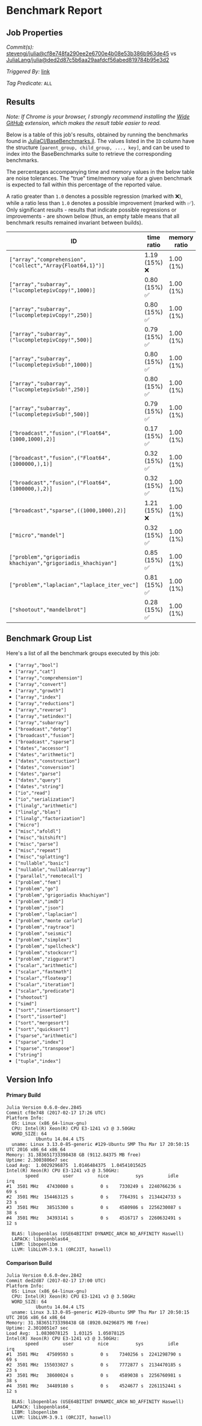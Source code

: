 # Benchmark Report

## Job Properties

*Commit(s):* [stevengj/julia@cf8e748fa290ee2e6700e4b08e53b386b963de45](https://github.com/stevengj/julia/commit/cf8e748fa290ee2e6700e4b08e53b386b963de45) vs [JuliaLang/julia@ded2d87c5b6aa29aafdcf56abed819784b95e3d2](https://github.com/JuliaLang/julia/commit/ded2d87c5b6aa29aafdcf56abed819784b95e3d2)

*Triggered By:* [link](https://github.com/JuliaLang/julia/pull/20648#issuecomment-280713422)

*Tag Predicate:* `ALL`

## Results

*Note: If Chrome is your browser, I strongly recommend installing the [Wide GitHub](https://chrome.google.com/webstore/detail/wide-github/kaalofacklcidaampbokdplbklpeldpj?hl=en)
extension, which makes the result table easier to read.*

Below is a table of this job's results, obtained by running the benchmarks found in
[JuliaCI/BaseBenchmarks.jl](https://github.com/JuliaCI/BaseBenchmarks.jl). The values
listed in the `ID` column have the structure `[parent_group, child_group, ..., key]`,
and can be used to index into the BaseBenchmarks suite to retrieve the corresponding
benchmarks.

The percentages accompanying time and memory values in the below table are noise tolerances. The "true"
time/memory value for a given benchmark is expected to fall within this percentage of the reported value.

A ratio greater than `1.0` denotes a possible regression (marked with :x:), while a ratio less
than `1.0` denotes a possible improvement (marked with :white_check_mark:). Only significant results - results
that indicate possible regressions or improvements - are shown below (thus, an empty table means that all
benchmark results remained invariant between builds).

| ID | time ratio | memory ratio |
|----|------------|--------------|
| `["array","comprehension",("collect","Array{Float64,1}")]` | 1.19 (15%) :x: | 1.00 (1%)  |
| `["array","subarray",("lucompletepivCopy!",1000)]` | 0.80 (15%) :white_check_mark: | 1.00 (1%)  |
| `["array","subarray",("lucompletepivCopy!",250)]` | 0.80 (15%) :white_check_mark: | 1.00 (1%)  |
| `["array","subarray",("lucompletepivCopy!",500)]` | 0.79 (15%) :white_check_mark: | 1.00 (1%)  |
| `["array","subarray",("lucompletepivSub!",1000)]` | 0.80 (15%) :white_check_mark: | 1.00 (1%)  |
| `["array","subarray",("lucompletepivSub!",250)]` | 0.80 (15%) :white_check_mark: | 1.00 (1%)  |
| `["array","subarray",("lucompletepivSub!",500)]` | 0.79 (15%) :white_check_mark: | 1.00 (1%)  |
| `["broadcast","fusion",("Float64",(1000,1000),2)]` | 0.17 (15%) :white_check_mark: | 1.00 (1%)  |
| `["broadcast","fusion",("Float64",(1000000,),1)]` | 0.32 (15%) :white_check_mark: | 1.00 (1%)  |
| `["broadcast","fusion",("Float64",(1000000,),2)]` | 0.32 (15%) :white_check_mark: | 1.00 (1%)  |
| `["broadcast","sparse",((1000,1000),2)]` | 1.21 (15%) :x: | 1.00 (1%)  |
| `["micro","mandel"]` | 0.32 (15%) :white_check_mark: | 1.00 (1%)  |
| `["problem","grigoriadis khachiyan","grigoriadis_khachiyan"]` | 0.85 (15%) :white_check_mark: | 1.00 (1%)  |
| `["problem","laplacian","laplace_iter_vec"]` | 0.81 (15%) :white_check_mark: | 1.00 (1%)  |
| `["shootout","mandelbrot"]` | 0.28 (15%) :white_check_mark: | 1.00 (1%)  |

## Benchmark Group List

Here's a list of all the benchmark groups executed by this job:

- `["array","bool"]`
- `["array","cat"]`
- `["array","comprehension"]`
- `["array","convert"]`
- `["array","growth"]`
- `["array","index"]`
- `["array","reductions"]`
- `["array","reverse"]`
- `["array","setindex!"]`
- `["array","subarray"]`
- `["broadcast","dotop"]`
- `["broadcast","fusion"]`
- `["broadcast","sparse"]`
- `["dates","accessor"]`
- `["dates","arithmetic"]`
- `["dates","construction"]`
- `["dates","conversion"]`
- `["dates","parse"]`
- `["dates","query"]`
- `["dates","string"]`
- `["io","read"]`
- `["io","serialization"]`
- `["linalg","arithmetic"]`
- `["linalg","blas"]`
- `["linalg","factorization"]`
- `["micro"]`
- `["misc","afoldl"]`
- `["misc","bitshift"]`
- `["misc","parse"]`
- `["misc","repeat"]`
- `["misc","splatting"]`
- `["nullable","basic"]`
- `["nullable","nullablearray"]`
- `["parallel","remotecall"]`
- `["problem","fem"]`
- `["problem","go"]`
- `["problem","grigoriadis khachiyan"]`
- `["problem","imdb"]`
- `["problem","json"]`
- `["problem","laplacian"]`
- `["problem","monte carlo"]`
- `["problem","raytrace"]`
- `["problem","seismic"]`
- `["problem","simplex"]`
- `["problem","spellcheck"]`
- `["problem","stockcorr"]`
- `["problem","ziggurat"]`
- `["scalar","arithmetic"]`
- `["scalar","fastmath"]`
- `["scalar","floatexp"]`
- `["scalar","iteration"]`
- `["scalar","predicate"]`
- `["shootout"]`
- `["simd"]`
- `["sort","insertionsort"]`
- `["sort","issorted"]`
- `["sort","mergesort"]`
- `["sort","quicksort"]`
- `["sparse","arithmetic"]`
- `["sparse","index"]`
- `["sparse","transpose"]`
- `["string"]`
- `["tuple","index"]`

## Version Info

#### Primary Build

```
Julia Version 0.6.0-dev.2845
Commit cf8e748 (2017-02-17 17:26 UTC)
Platform Info:
  OS: Linux (x86_64-linux-gnu)
  CPU: Intel(R) Xeon(R) CPU E3-1241 v3 @ 3.50GHz
  WORD_SIZE: 64
           Ubuntu 14.04.4 LTS
  uname: Linux 3.13.0-85-generic #129-Ubuntu SMP Thu Mar 17 20:50:15 UTC 2016 x86_64 x86_64
Memory: 31.383651733398438 GB (9112.84375 MB free)
Uptime: 2.3003806e7 sec
Load Avg:  1.0029296875  1.0146484375  1.04541015625
Intel(R) Xeon(R) CPU E3-1241 v3 @ 3.50GHz: 
       speed         user         nice          sys         idle          irq
#1  3501 MHz   47430080 s          0 s    7330249 s  2240766236 s         69 s
#2  3501 MHz  154463125 s          0 s    7764391 s  2134424733 s         23 s
#3  3501 MHz   38515300 s          0 s    4580986 s  2256230087 s         38 s
#4  3501 MHz   34393141 s          0 s    4516717 s  2260632491 s         12 s

  BLAS: libopenblas (USE64BITINT DYNAMIC_ARCH NO_AFFINITY Haswell)
  LAPACK: libopenblas64_
  LIBM: libopenlibm
  LLVM: libLLVM-3.9.1 (ORCJIT, haswell)

```

#### Comparison Build

```
Julia Version 0.6.0-dev.2842
Commit ded2d87 (2017-02-17 17:00 UTC)
Platform Info:
  OS: Linux (x86_64-linux-gnu)
  CPU: Intel(R) Xeon(R) CPU E3-1241 v3 @ 3.50GHz
  WORD_SIZE: 64
           Ubuntu 14.04.4 LTS
  uname: Linux 3.13.0-85-generic #129-Ubuntu SMP Thu Mar 17 20:50:15 UTC 2016 x86_64 x86_64
Memory: 31.383651733398438 GB (8920.04296875 MB free)
Uptime: 2.3010051e7 sec
Load Avg:  1.0830078125  1.03125  1.05078125
Intel(R) Xeon(R) CPU E3-1241 v3 @ 3.50GHz: 
       speed         user         nice          sys         idle          irq
#1  3501 MHz   47509593 s          0 s    7340256 s  2241298790 s         69 s
#2  3501 MHz  155033027 s          0 s    7772877 s  2134470185 s         23 s
#3  3501 MHz   38600024 s          0 s    4589038 s  2256760981 s         38 s
#4  3501 MHz   34489180 s          0 s    4524677 s  2261152441 s         12 s

  BLAS: libopenblas (USE64BITINT DYNAMIC_ARCH NO_AFFINITY Haswell)
  LAPACK: libopenblas64_
  LIBM: libopenlibm
  LLVM: libLLVM-3.9.1 (ORCJIT, haswell)

```

